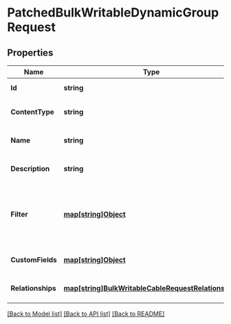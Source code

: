 # PatchedBulkWritableDynamicGroupRequest

## Properties
Name | Type | Description | Notes
------------ | ------------- | ------------- | -------------
**Id** | **string** |  | [default to null]
**ContentType** | **string** |  | [optional] [default to null]
**Name** | **string** | Dynamic Group name | [optional] [default to null]
**Description** | **string** |  | [optional] [default to null]
**Filter** | [**map[string]Object**](.md) | A JSON-encoded dictionary of filter parameters for group membership | [optional] [default to null]
**CustomFields** | [**map[string]Object**](.md) |  | [optional] [default to null]
**Relationships** | [**map[string]BulkWritableCableRequestRelationships**](BulkWritableCableRequest_relationships.md) |  | [optional] [default to null]

[[Back to Model list]](../README.md#documentation-for-models) [[Back to API list]](../README.md#documentation-for-api-endpoints) [[Back to README]](../README.md)

